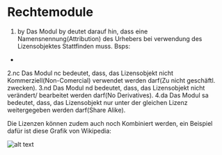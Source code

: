 # Rechtemodule
1. by
Das Modul by deutet darauf hin, dass eine Namensnennung(Attribution) des Urhebers bei verwendung des Lizensobjektes Stattfinden muss.
Bsps:
*
2.nc
Das Modul nc bedeutet, dass, das Lizensobjekt nicht Kommerziell(Non-Comercial) verwendet werden darf(Zu nicht geschäftl. zwecken).
3.nd
Das Modul nd bedeutet, dass, das Lizensobjekt nicht verändert/ bearbeitet werden darf(No Derivatives).
4.da
Das Modul sa bedeutet, dass, das Lizensobjekt nur unter der gleichen Lizenz weitergegeben werden darf(Share Alike).

Die Lizenzen können zudem auch noch Kombiniert werden, ein Beispiel dafür ist diese Grafik von Wikipedia:

![alt text](https://upload.wikimedia.org/wikipedia/commons/thumb/3/3d/Creative_Commons_Lizenzspektrum_DE.svg/512px-Creative_Commons_Lizenzspektrum_DE.svg.png "Wikipedia Lizenzkombinationen")

